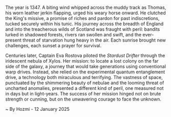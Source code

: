 
The year is 1347.  A biting wind whipped across the muddy track as Thomas, his worn leather jerkin flapping, urged his weary horse onward.  He clutched the King's missive, a promise of riches and pardon for past indiscretions, tucked securely within his tunic.  His journey across the breadth of England and into the treacherous wilds of Scotland was fraught with peril: bandits lurked in shadowed forests, rivers ran swollen and swift, and the ever-present threat of starvation hung heavy in the air.  Each sunrise brought new challenges, each sunset a prayer for survival.

Centuries later, Captain Eva Rostova piloted the *Stardust Drifter* through the iridescent nebula of Xylos.  Her mission: to locate a lost colony on the far side of the galaxy, a journey that would take generations using conventional warp drives.  Instead, she relied on the experimental quantum entanglement drive, a technology both miraculous and terrifying. The vastness of space, punctuated by the shimmering beauty of nebulae and the looming threat of uncharted anomalies, presented a different kind of peril, one measured not in days but in light-years.  The success of her mission hinged not on brute strength or cunning, but on the unwavering courage to face the unknown.

~ By Hozmi - 12 January 2025
